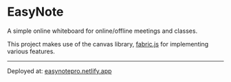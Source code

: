 # EasyNote
A simple online whiteboard for online/offline meetings and classes.

This project makes use of the canvas library, [fabric.js](http://fabricjs.com/) for implementing various features.
***

Deployed at: [easynotepro.netlify.app](https://easynotepro.netlify.app)
